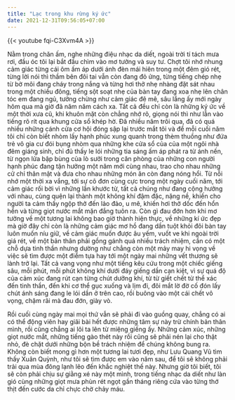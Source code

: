```yaml
---
title: "Lạc trong khu rừng ký ức"
date: 2021-12-31T09:56:05+07:00
---
```


{{< youtube fqi-C3Xvm4A >}}

Nằm trong chăn ấm, nghe những điệu nhạc da diết, ngoài trời tí tách mưa rơi, đầu óc tôi lại bắt đầu chìm vào mơ tưởng và suy tư. Chợt tôi nhớ nhung cảm giác từng cái ôm ấm áp dưới ánh đèn mái hiên trong một đêm gió rét, từng lời nói thì thầm bên đôi tai vẫn còn đang đỏ ửng, từng tiếng chép nhẹ từ bờ môi đang cháy trong nắng và từng hơi thở nhẹ nhàng đặt sát nhau trong một chiều đông, tiếng sột soạt nhẹ của bàn tay đang xoa nhẹ lên chân tóc em đang ngủ, tưởng chừng như cảm giác đê mê, sâu lắng ấy mới ngày hôm qua mà giờ đã năm năm cách xa. Tất cả đều chỉ còn là những ký ức về một thời xưa cũ, khi khuôn mặt còn chẳng nhớ rõ, giọng nói thì như lẫn vào tiếng rõ rít qua khung cửa sổ khép hờ. Đã nhiều năm trôi qua, đã có quá nhiều những cánh cửa cơ hội đóng sập lại trước mắt tôi và để mỗi cuối năm tôi chỉ còn biết nhòm lấy hạnh phúc xung quanh trong thèm thuồng như đứa trẻ vô gia cư đói bụng nhòm qua những khe cửa sổ của của một ngôi nhà đêm giáng sinh, chỉ đủ thấy le lói những tia sáng ấm áp phát ra từ ánh nến, từ ngọn lửa bập bùng của lò sưởi trong căn phòng của những con người hạnh phúc đang tận hưởng một năm mới cùng nhau, trao cho nhau những cử chỉ thân mật và đưa cho nhau những món ăn còn đang nóng hổi. Từ nỗi nhớ một thời xa vắng, tới sự cô đơn cùng cực trong một ngày cuối năm, tới cảm giác rối bời vì những lần khước từ, tất cả chúng như đang cộng hưởng với nhau, cùng quện lại thành một không khí đậm đặc, nặng nề, khiến cho người ta cảm thấy ngộp thở đến lảo đảo, u mê, khiến hơi thở dốc đến hổn hển và từng giọt nước mắt mặn đắng tuôn ra. Còn gì đau đớn hơn khi mơ tưởng về một tương lai không bao giờ thành hiện thực, về những kí ức đẹp mà giờ đây chỉ còn là những cảm giác mơ hồ đang dần tuột khỏi đôi bàn tay luôn muốn níu giữ, về cảm giác muốn được âu yếm, vuốt ve khi ngoài trời giá rét, về một bản thân phải gồng gánh quá nhiều trách nhiệm, cần có một chỗ dựa tinh thần nhưng dường như chẳng còn một mảy may hi vọng về việc sẽ tìm được một điểm tựa hay tới một ngày mai những vết thương sẽ lành trở lại. Tất cả vang vọng như một tiếng kêu cứu trong một chiếc giếng sâu, mỗi phút, mỗi phút không khí dưới đáy giếng dần cạn kiệt, vì sự quá độ của cảm xúc đang rút cạn từng chút dưỡng khí, từ từ giết chết từ thể xác đến tinh thần, đến khi cơ thể gục xuống và lịm đi, đôi mắt lờ đờ cố đón lấy chút ánh sáng đang le lói dần ở trên cao, rồi buông vào một cái chết vô vọng, chậm rãi mà đau đớn, giày vò.

Rồi cuối cùng ngày mai mọi thứ vẫn sẽ phải đi vào guồng quay, chẳng có ai có thể động viên hay giãi bài hết được những tâm sự này trừ chính bản thân mình, rồi cũng chẳng ai lôi ta lên từ miệng giếng ấy. Những cảm xúc, những giọt nước mắt, những tiếng gào thét này rồi cũng sẽ phải nén lại cho thật nhỏ, đè chặt dưới những bộn bề trách nhiệm để chúng không bung ra. Không còn biết mong gì hơn một tương lai tươi đẹp, như Lưu Quang Vũ tìm thấy Xuân Quỳnh, như tôi sẽ tìm được em vào năm sau, để tôi sẽ không phải trải qua mùa đông lạnh lẽo đến khắc nghiệt thế này. Nhưng giờ tôi biết, tôi sẽ còn phải chịu sự giằng xé này một mình, trong tiếng nhạc da diết như làn gió cùng những giọt mưa phùn rét ngọt gần tháng riêng cứa vào từng thớ thịt đến cước da chỉ chực chờ chảy máu.
